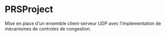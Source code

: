 # PRSProject
Mise en place d'un ensemble client-serveur UDP avec l'implementation de mécanismes de controles de congestion.
